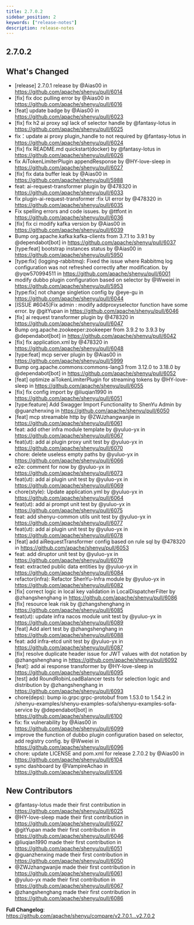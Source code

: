 ```yaml
---
title: 2.7.0.2
sidebar_position: 2
keywords: ["release-notes"]
description: release-notes
---
```


## 2.7.0.2

## What's Changed

- [release] 2.7.0.1 release by @Aias00 in https://github.com/apache/shenyu/pull/6014
- [fix] fix doc pulling error by @Aias00 in https://github.com/apache/shenyu/pull/6016
- [feat] update badge by @Aias00 in https://github.com/apache/shenyu/pull/6023
- [fix] fix h2 ai proxy sql lack of selector handle by @fantasy-lotus in https://github.com/apache/shenyu/pull/6025
- fix：update ai proxy plugin_handle to not required by @fantasy-lotus in https://github.com/apache/shenyu/pull/6024
- [fix] fix README.md quickstart(docker) by @fantasy-lotus in https://github.com/apache/shenyu/pull/6026
- fix AiTokenLimiterPlugin appendResponse by @HY-love-sleep in https://github.com/apache/shenyu/pull/6027
- [fix] fix data buffer leak by @Aias00 in https://github.com/apache/shenyu/pull/5988
- feat: ai-request-transformer plugin by @478320 in https://github.com/apache/shenyu/pull/6033
- fix plugin-ai-request-transformer :fix UI error by @478320 in https://github.com/apache/shenyu/pull/6035
- Fix spelling errors and code issues. by @ttfont in https://github.com/apache/shenyu/pull/6036
- [fix] fix ci modify kafka version by @Aias00 in https://github.com/apache/shenyu/pull/6039
- Bump org.apache.kafka:kafka-clients from 3.7.1 to 3.9.1 by @dependabot[bot] in https://github.com/apache/shenyu/pull/6037
- [type:feat] bootstrap instances status by @Aias00 in https://github.com/apache/shenyu/pull/5950
- [type:fix] (logging-rabbitmq): Fixed the issue where Rabbitmq log configuration was not refreshed correctly after modification. by @yqw570994511 in https://github.com/apache/shenyu/pull/6001
- modify dubbo plugin configuration based on selector by @Wweiei in https://github.com/apache/shenyu/pull/5953
- [type:fix] not change singletion config by @eye-gu in https://github.com/apache/shenyu/pull/6044
- [ISSUE #6045]Fix admin : modify addproxyselector function have some error. by @gitYupan in https://github.com/apache/shenyu/pull/6046
- [fix] ai request transformer plugin by @478320 in https://github.com/apache/shenyu/pull/6047
- Bump org.apache.zookeeper:zookeeper from 3.9.2 to 3.9.3 by @dependabot[bot] in https://github.com/apache/shenyu/pull/6042
- [fix] fix application.xml by @478320 in https://github.com/apache/shenyu/pull/6048
- [type:feat] mcp server plugin by @Aias00 in https://github.com/apache/shenyu/pull/5999
- Bump org.apache.commons:commons-lang3 from 3.12.0 to 3.18.0 by @dependabot[bot] in https://github.com/apache/shenyu/pull/6052
- [feat] optimize aiTokenLimiterPlugin for streaming tokens by @HY-love-sleep in https://github.com/apache/shenyu/pull/6055
- [fix] fix config import by @liuqian1990 in https://github.com/apache/shenyu/pull/6051
- [type:feature] Add Swagger Import Functionality to ShenYu Admin by @guanzhenxing in https://github.com/apache/shenyu/pull/6050
- [feat] mcp streamable http by @ZWJzhangwanjie in https://github.com/apache/shenyu/pull/6061
- feat: add other infra module template by @yuluo-yx in https://github.com/apache/shenyu/pull/6067
- feat(ut): add ai plugin proxy unit test by @yuluo-yx in https://github.com/apache/shenyu/pull/6070
- chore: delete useless empty paths by @yuluo-yx in https://github.com/apache/shenyu/pull/6066
- e2e: comment for now by @yuluo-yx in https://github.com/apache/shenyu/pull/6073
- feat(ut): add ai plugin unit test by @yuluo-yx in https://github.com/apache/shenyu/pull/6069
- chore(style): Update application.yml by @yuluo-yx in https://github.com/apache/shenyu/pull/6064
- feat(ut): add ai prompt unit test by @yuluo-yx in https://github.com/apache/shenyu/pull/6075
- feat: add shenyu-common utils unit test by @yuluo-yx in https://github.com/apache/shenyu/pull/6077
- feat(ut): add ai plugin unit test by @yuluo-yx in https://github.com/apache/shenyu/pull/6078
- [feat] add aiRequestTransformer config based on rule sql by @478320 in https://github.com/apache/shenyu/pull/6053
- feat: add diruptor unit test by @yuluo-yx in https://github.com/apache/shenyu/pull/6079
- feat: extracted public data entities by @yuluo-yx in https://github.com/apache/shenyu/pull/6084
- refactor(infra): Refactor ShenYu-Infra module by @yuluo-yx in https://github.com/apache/shenyu/pull/6082
- [fix] correct logic in local key validation in LocalDispatcherFilter by @zhangshenghang in https://github.com/apache/shenyu/pull/6086
- [fix] resource leak risk by @zhangshenghang in https://github.com/apache/shenyu/pull/6085
- feat(ut): update infra nacos module unit test by @yuluo-yx in https://github.com/apache/shenyu/pull/6089
- [feat] Add alert test by @zhangshenghang in https://github.com/apache/shenyu/pull/6088
- feat: add infra-etcd unit test by @yuluo-yx in https://github.com/apache/shenyu/pull/6087
- [fix] resolve duplicate header issue for JWT values with dot notation by @zhangshenghang in https://github.com/apache/shenyu/pull/6092
- [feat]: add ai response transformer by @HY-love-sleep in https://github.com/apache/shenyu/pull/6095
- [test] add RoundRobinLoadBalancer tests for selection logic and distribution by @zhangshenghang in https://github.com/apache/shenyu/pull/6093
- chore(deps): bump io.grpc:grpc-protobuf from 1.53.0 to 1.54.2 in /shenyu-examples/shenyu-examples-sofa/shenyu-examples-sofa-service by @dependabot[bot] in https://github.com/apache/shenyu/pull/6100
- fix: fix vulnerability by @Aias00 in https://github.com/apache/shenyu/pull/6099
- improve the function of dubbo plugin configuration based on selector, add registry config. by @Wweiei in https://github.com/apache/shenyu/pull/6096
- chore: update LICENSE and pom.xml for release 2.7.0.2 by @Aias00 in https://github.com/apache/shenyu/pull/6104
- sync dashboard by @VampireAchao in https://github.com/apache/shenyu/pull/6106

## New Contributors

- @fantasy-lotus made their first contribution in https://github.com/apache/shenyu/pull/6025
- @HY-love-sleep made their first contribution in https://github.com/apache/shenyu/pull/6027
- @gitYupan made their first contribution in https://github.com/apache/shenyu/pull/6046
- @liuqian1990 made their first contribution in https://github.com/apache/shenyu/pull/6051
- @guanzhenxing made their first contribution in https://github.com/apache/shenyu/pull/6050
- @ZWJzhangwanjie made their first contribution in https://github.com/apache/shenyu/pull/6061
- @yuluo-yx made their first contribution in https://github.com/apache/shenyu/pull/6067
- @zhangshenghang made their first contribution in https://github.com/apache/shenyu/pull/6086

**Full Changelog**: https://github.com/apache/shenyu/compare/v2.7.0.1...v2.7.0.2
